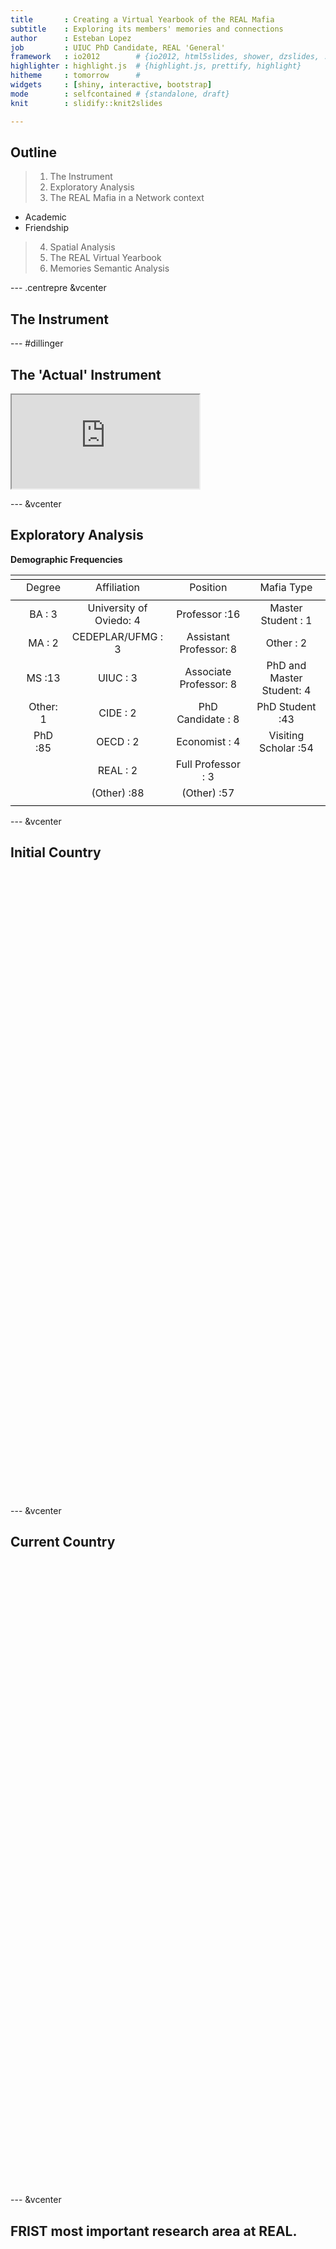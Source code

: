 ```yaml
---
title       : Creating a Virtual Yearbook of the REAL Mafia
subtitle    : Exploring its members' memories and connections
author      : Esteban Lopez
job         : UIUC PhD Candidate, REAL 'General'
framework   : io2012        # {io2012, html5slides, shower, dzslides, ...}
highlighter : highlight.js  # {highlight.js, prettify, highlight}
hitheme     : tomorrow      # 
widgets     : [shiny, interactive, bootstrap]
mode        : selfcontained # {standalone, draft}
knit        : slidify::knit2slides

---
```


## Outline

>1. The Instrument
>2. Exploratory Analysis
>3. The REAL Mafia in a Network context
  - Academic
  - Friendship
>4. Spatial Analysis
>5. The REAL Virtual Yearbook
>6. Memories Semantic Analysis


--- .centrepre &vcenter

## The Instrument

<!-- Table generated in R 3.1.1 by googleVis 0.5.5 package -->
<!-- Thu Oct 30 18:08:26 2014 -->


<!-- jsHeader -->
<script type="text/javascript">
 
// jsData 
function gvisDataTableID27244531993a () {
var data = new google.visualization.DataTable();
var datajson =
[
 [
 "Identification",
"Name, Country, Affiliation, etc." 
],
[
 "Time in REAL",
"Dates, Mafia role, General, sitting, etc." 
],
[
 "Academics with REAL",
"Research areas, collaboration, influences, post-mafia work." 
],
[
 "REAL Memories and Annecdotes",
"CU, UIUC, REAL, Geoff" 
] 
];
data.addColumn('string','Section');
data.addColumn('string','Description');
data.addRows(datajson);
return(data);
}
 
// jsDrawChart
function drawChartTableID27244531993a() {
var data = gvisDataTableID27244531993a();
var options = {};
options["allowHtml"] = true;

    var chart = new google.visualization.Table(
    document.getElementById('TableID27244531993a')
    );
    chart.draw(data,options);
    

}
  
 
// jsDisplayChart
(function() {
var pkgs = window.__gvisPackages = window.__gvisPackages || [];
var callbacks = window.__gvisCallbacks = window.__gvisCallbacks || [];
var chartid = "table";
  
// Manually see if chartid is in pkgs (not all browsers support Array.indexOf)
var i, newPackage = true;
for (i = 0; newPackage && i < pkgs.length; i++) {
if (pkgs[i] === chartid)
newPackage = false;
}
if (newPackage)
  pkgs.push(chartid);
  
// Add the drawChart function to the global list of callbacks
callbacks.push(drawChartTableID27244531993a);
})();
function displayChartTableID27244531993a() {
  var pkgs = window.__gvisPackages = window.__gvisPackages || [];
  var callbacks = window.__gvisCallbacks = window.__gvisCallbacks || [];
  window.clearTimeout(window.__gvisLoad);
  // The timeout is set to 100 because otherwise the container div we are
  // targeting might not be part of the document yet
  window.__gvisLoad = setTimeout(function() {
  var pkgCount = pkgs.length;
  google.load("visualization", "1", { packages:pkgs, callback: function() {
  if (pkgCount != pkgs.length) {
  // Race condition where another setTimeout call snuck in after us; if
  // that call added a package, we must not shift its callback
  return;
}
while (callbacks.length > 0)
callbacks.shift()();
} });
}, 100);
}
 
// jsFooter
</script>
 
<!-- jsChart -->  
<script type="text/javascript" src="https://www.google.com/jsapi?callback=displayChartTableID27244531993a"></script>
 
<!-- divChart -->
  
<div id="TableID27244531993a" 
  style="width: 500; height: automatic;">
</div>
<!-- Table generated in R 3.1.1 by googleVis 0.5.5 package -->
<!-- Thu Oct 30 18:08:26 2014 -->


<!-- jsHeader -->
<script type="text/javascript">
 
// jsData 
function gvisDataTableID27244531993a () {
var data = new google.visualization.DataTable();
var datajson =
[
 [
 "Identification",
"Name, Country, Affiliation, etc." 
],
[
 "Time in REAL",
"Dates, Mafia role, General, sitting, etc." 
],
[
 "Academics with REAL",
"Research areas, collaboration, influences, post-mafia work." 
],
[
 "REAL Memories and Annecdotes",
"CU, UIUC, REAL, Geoff" 
] 
];
data.addColumn('string','Section');
data.addColumn('string','Description');
data.addRows(datajson);
return(data);
}
 
// jsDrawChart
function drawChartTableID27244531993a() {
var data = gvisDataTableID27244531993a();
var options = {};
options["allowHtml"] = true;

    var chart = new google.visualization.Table(
    document.getElementById('TableID27244531993a')
    );
    chart.draw(data,options);
    

}
  
 
// jsDisplayChart
(function() {
var pkgs = window.__gvisPackages = window.__gvisPackages || [];
var callbacks = window.__gvisCallbacks = window.__gvisCallbacks || [];
var chartid = "table";
  
// Manually see if chartid is in pkgs (not all browsers support Array.indexOf)
var i, newPackage = true;
for (i = 0; newPackage && i < pkgs.length; i++) {
if (pkgs[i] === chartid)
newPackage = false;
}
if (newPackage)
  pkgs.push(chartid);
  
// Add the drawChart function to the global list of callbacks
callbacks.push(drawChartTableID27244531993a);
})();
function displayChartTableID27244531993a() {
  var pkgs = window.__gvisPackages = window.__gvisPackages || [];
  var callbacks = window.__gvisCallbacks = window.__gvisCallbacks || [];
  window.clearTimeout(window.__gvisLoad);
  // The timeout is set to 100 because otherwise the container div we are
  // targeting might not be part of the document yet
  window.__gvisLoad = setTimeout(function() {
  var pkgCount = pkgs.length;
  google.load("visualization", "1", { packages:pkgs, callback: function() {
  if (pkgCount != pkgs.length) {
  // Race condition where another setTimeout call snuck in after us; if
  // that call added a package, we must not shift its callback
  return;
}
while (callbacks.length > 0)
callbacks.shift()();
} });
}, 100);
}
 
// jsFooter
</script>
 
<!-- jsChart -->  
<script type="text/javascript" src="https://www.google.com/jsapi?callback=displayChartTableID27244531993a"></script>
 
<!-- divChart -->
  
<div id="TableID27244531993a" 
  style="width: 500; height: automatic;">
</div>

--- #dillinger

## The 'Actual' Instrument

<iframe src="https://docs.google.com/forms/d/1B3qXUtLhqH7JSpo1zLH0DZeEzPPt0YIXEMp48NUA0eI/viewform?edit_requested=true" heingt='600px'></iframe>

---  &vcenter

## Exploratory Analysis 

<strong>Demographic Frequencies </strong>


<table style="text-align:center"><tr><td colspan="5" style="border-bottom: 1px solid black"></td></tr><tr><td style="text-align:left"></td><td>Degree</td><td>Affiliation</td><td>Position</td><td>Mafia Type</td></tr>
<tr><td colspan="5" style="border-bottom: 1px solid black"></td></tr><tr><td style="text-align:left"></td><td>BA : 3</td><td>University of Oviedo: 4</td><td>Professor :16</td><td>Master Student : 1</td></tr>
<tr><td style="text-align:left"></td><td>MA : 2</td><td>CEDEPLAR/UFMG : 3</td><td>Assistant Professor: 8</td><td>Other : 2</td></tr>
<tr><td style="text-align:left"></td><td>MS :13</td><td>UIUC : 3</td><td>Associate Professor: 8</td><td>PhD and Master Student: 4</td></tr>
<tr><td style="text-align:left"></td><td>Other: 1</td><td>CIDE : 2</td><td>PhD Candidate : 8</td><td>PhD Student :43</td></tr>
<tr><td style="text-align:left"></td><td>PhD :85</td><td>OECD : 2</td><td>Economist : 4</td><td>Visiting Scholar :54</td></tr>
<tr><td style="text-align:left"></td><td></td><td>REAL : 2</td><td>Full Professor : 3</td><td></td></tr>
<tr><td style="text-align:left"></td><td></td><td>(Other) :88</td><td>(Other) :57</td><td></td></tr>
<tr><td colspan="5" style="border-bottom: 1px solid black"></td></tr></table>

---  &vcenter

## Initial Country


<!-- GeoChart generated in R 3.1.1 by googleVis 0.5.5 package -->
<!-- Sun Nov  2 13:50:34 2014 -->


<!-- jsHeader -->
<script type="text/javascript">
 
// jsData 
function gvisDataGeoChartIDc445947edc8 () {
var data = new google.visualization.DataTable();
var datajson =
[
 [
 "Argentina",
1 
],
[
 "Austria",
4 
],
[
 "Brazil",
22 
],
[
 "Chile",
5 
],
[
 "China",
8 
],
[
 "Colombia",
7 
],
[
 "Spain",
13 
],
[
 "France",
1 
],
[
 "Greece",
1 
],
[
 "Guatemala",
1 
],
[
 "Honduras",
1 
],
[
 "Hong Kong",
1 
],
[
 "Indonesia",
1 
],
[
 "Ireland",
1 
],
[
 "Italia",
1 
],
[
 "Italy",
4 
],
[
 "Japan",
7 
],
[
 "Korea",
5 
],
[
 "Mexico",
1 
],
[
 "Netherlands",
1 
],
[
 "PERU",
1 
],
[
 "Poland",
1 
],
[
 "Portugal",
2 
],
[
 "Republic of Korea",
1 
],
[
 "Scotland",
1 
],
[
 "South Korea",
1 
],
[
 "Turkey",
6 
],
[
 "UK",
1 
],
[
 "USA",
3 
],
[
 "Vietnam",
1 
] 
];
data.addColumn('string','Var1');
data.addColumn('number','Freq');
data.addRows(datajson);
return(data);
}
 
// jsDrawChart
function drawChartGeoChartIDc445947edc8() {
var data = gvisDataGeoChartIDc445947edc8();
var options = {};
options["width"] =    600;
options["height"] =    500;

    var chart = new google.visualization.GeoChart(
    document.getElementById('GeoChartIDc445947edc8')
    );
    chart.draw(data,options);
    

}
  
 
// jsDisplayChart
(function() {
var pkgs = window.__gvisPackages = window.__gvisPackages || [];
var callbacks = window.__gvisCallbacks = window.__gvisCallbacks || [];
var chartid = "geochart";
  
// Manually see if chartid is in pkgs (not all browsers support Array.indexOf)
var i, newPackage = true;
for (i = 0; newPackage && i < pkgs.length; i++) {
if (pkgs[i] === chartid)
newPackage = false;
}
if (newPackage)
  pkgs.push(chartid);
  
// Add the drawChart function to the global list of callbacks
callbacks.push(drawChartGeoChartIDc445947edc8);
})();
function displayChartGeoChartIDc445947edc8() {
  var pkgs = window.__gvisPackages = window.__gvisPackages || [];
  var callbacks = window.__gvisCallbacks = window.__gvisCallbacks || [];
  window.clearTimeout(window.__gvisLoad);
  // The timeout is set to 100 because otherwise the container div we are
  // targeting might not be part of the document yet
  window.__gvisLoad = setTimeout(function() {
  var pkgCount = pkgs.length;
  google.load("visualization", "1", { packages:pkgs, callback: function() {
  if (pkgCount != pkgs.length) {
  // Race condition where another setTimeout call snuck in after us; if
  // that call added a package, we must not shift its callback
  return;
}
while (callbacks.length > 0)
callbacks.shift()();
} });
}, 100);
}
 
// jsFooter
</script>
 
<!-- jsChart -->  
<script type="text/javascript" src="https://www.google.com/jsapi?callback=displayChartGeoChartIDc445947edc8"></script>
 
<!-- divChart -->
  
<div id="GeoChartIDc445947edc8" 
  style="width: 600; height: 500;">
</div>
<!-- GeoChart generated in R 3.1.1 by googleVis 0.5.5 package -->
<!-- Sun Nov  2 13:50:34 2014 -->


<!-- jsHeader -->
<script type="text/javascript">
 
// jsData 
function gvisDataGeoChartIDc445947edc8 () {
var data = new google.visualization.DataTable();
var datajson =
[
 [
 "Argentina",
1 
],
[
 "Austria",
4 
],
[
 "Brazil",
22 
],
[
 "Chile",
5 
],
[
 "China",
8 
],
[
 "Colombia",
7 
],
[
 "Spain",
13 
],
[
 "France",
1 
],
[
 "Greece",
1 
],
[
 "Guatemala",
1 
],
[
 "Honduras",
1 
],
[
 "Hong Kong",
1 
],
[
 "Indonesia",
1 
],
[
 "Ireland",
1 
],
[
 "Italia",
1 
],
[
 "Italy",
4 
],
[
 "Japan",
7 
],
[
 "Korea",
5 
],
[
 "Mexico",
1 
],
[
 "Netherlands",
1 
],
[
 "PERU",
1 
],
[
 "Poland",
1 
],
[
 "Portugal",
2 
],
[
 "Republic of Korea",
1 
],
[
 "Scotland",
1 
],
[
 "South Korea",
1 
],
[
 "Turkey",
6 
],
[
 "UK",
1 
],
[
 "USA",
3 
],
[
 "Vietnam",
1 
] 
];
data.addColumn('string','Var1');
data.addColumn('number','Freq');
data.addRows(datajson);
return(data);
}
 
// jsDrawChart
function drawChartGeoChartIDc445947edc8() {
var data = gvisDataGeoChartIDc445947edc8();
var options = {};
options["width"] =    600;
options["height"] =    500;

    var chart = new google.visualization.GeoChart(
    document.getElementById('GeoChartIDc445947edc8')
    );
    chart.draw(data,options);
    

}
  
 
// jsDisplayChart
(function() {
var pkgs = window.__gvisPackages = window.__gvisPackages || [];
var callbacks = window.__gvisCallbacks = window.__gvisCallbacks || [];
var chartid = "geochart";
  
// Manually see if chartid is in pkgs (not all browsers support Array.indexOf)
var i, newPackage = true;
for (i = 0; newPackage && i < pkgs.length; i++) {
if (pkgs[i] === chartid)
newPackage = false;
}
if (newPackage)
  pkgs.push(chartid);
  
// Add the drawChart function to the global list of callbacks
callbacks.push(drawChartGeoChartIDc445947edc8);
})();
function displayChartGeoChartIDc445947edc8() {
  var pkgs = window.__gvisPackages = window.__gvisPackages || [];
  var callbacks = window.__gvisCallbacks = window.__gvisCallbacks || [];
  window.clearTimeout(window.__gvisLoad);
  // The timeout is set to 100 because otherwise the container div we are
  // targeting might not be part of the document yet
  window.__gvisLoad = setTimeout(function() {
  var pkgCount = pkgs.length;
  google.load("visualization", "1", { packages:pkgs, callback: function() {
  if (pkgCount != pkgs.length) {
  // Race condition where another setTimeout call snuck in after us; if
  // that call added a package, we must not shift its callback
  return;
}
while (callbacks.length > 0)
callbacks.shift()();
} });
}, 100);
}
 
// jsFooter
</script>
 
<!-- jsChart -->  
<script type="text/javascript" src="https://www.google.com/jsapi?callback=displayChartGeoChartIDc445947edc8"></script>
 
<!-- divChart -->
  
<div id="GeoChartIDc445947edc8" 
  style="width: 600; height: 500;">
</div>

---  &vcenter

## Current Country


<!-- GeoChart generated in R 3.1.1 by googleVis 0.5.5 package -->
<!-- Sun Nov  2 13:50:34 2014 -->


<!-- jsHeader -->
<script type="text/javascript">
 
// jsData 
function gvisDataGeoChartIDc4414c1343 () {
var data = new google.visualization.DataTable();
var datajson =
[
 [
 "Australia",
1 
],
[
 "Austria",
4 
],
[
 "Brazil",
13 
],
[
 "USA",
38 
],
[
 "Chile",
3 
],
[
 "China",
2 
],
[
 "Colombia",
3 
],
[
 "Spain",
14 
],
[
 "France",
2 
],
[
 "Guatemala",
1 
],
[
 "Ireland",
1 
],
[
 "Italia",
1 
],
[
 "Italy",
3 
],
[
 "Japan",
4 
],
[
 "Korea",
3 
],
[
 "Mexico",
2 
],
[
 "Netherlands",
1 
],
[
 "Portugal",
3 
],
[
 "Sweden",
1 
],
[
 "Turkey",
2 
],
[
 "United Kingdom",
2 
] 
];
data.addColumn('string','Var1');
data.addColumn('number','Freq');
data.addRows(datajson);
return(data);
}
 
// jsDrawChart
function drawChartGeoChartIDc4414c1343() {
var data = gvisDataGeoChartIDc4414c1343();
var options = {};
options["width"] =    600;
options["height"] =    500;

    var chart = new google.visualization.GeoChart(
    document.getElementById('GeoChartIDc4414c1343')
    );
    chart.draw(data,options);
    

}
  
 
// jsDisplayChart
(function() {
var pkgs = window.__gvisPackages = window.__gvisPackages || [];
var callbacks = window.__gvisCallbacks = window.__gvisCallbacks || [];
var chartid = "geochart";
  
// Manually see if chartid is in pkgs (not all browsers support Array.indexOf)
var i, newPackage = true;
for (i = 0; newPackage && i < pkgs.length; i++) {
if (pkgs[i] === chartid)
newPackage = false;
}
if (newPackage)
  pkgs.push(chartid);
  
// Add the drawChart function to the global list of callbacks
callbacks.push(drawChartGeoChartIDc4414c1343);
})();
function displayChartGeoChartIDc4414c1343() {
  var pkgs = window.__gvisPackages = window.__gvisPackages || [];
  var callbacks = window.__gvisCallbacks = window.__gvisCallbacks || [];
  window.clearTimeout(window.__gvisLoad);
  // The timeout is set to 100 because otherwise the container div we are
  // targeting might not be part of the document yet
  window.__gvisLoad = setTimeout(function() {
  var pkgCount = pkgs.length;
  google.load("visualization", "1", { packages:pkgs, callback: function() {
  if (pkgCount != pkgs.length) {
  // Race condition where another setTimeout call snuck in after us; if
  // that call added a package, we must not shift its callback
  return;
}
while (callbacks.length > 0)
callbacks.shift()();
} });
}, 100);
}
 
// jsFooter
</script>
 
<!-- jsChart -->  
<script type="text/javascript" src="https://www.google.com/jsapi?callback=displayChartGeoChartIDc4414c1343"></script>
 
<!-- divChart -->
  
<div id="GeoChartIDc4414c1343" 
  style="width: 600; height: 500;">
</div>
<!-- GeoChart generated in R 3.1.1 by googleVis 0.5.5 package -->
<!-- Sun Nov  2 13:50:34 2014 -->


<!-- jsHeader -->
<script type="text/javascript">
 
// jsData 
function gvisDataGeoChartIDc4414c1343 () {
var data = new google.visualization.DataTable();
var datajson =
[
 [
 "Australia",
1 
],
[
 "Austria",
4 
],
[
 "Brazil",
13 
],
[
 "USA",
38 
],
[
 "Chile",
3 
],
[
 "China",
2 
],
[
 "Colombia",
3 
],
[
 "Spain",
14 
],
[
 "France",
2 
],
[
 "Guatemala",
1 
],
[
 "Ireland",
1 
],
[
 "Italia",
1 
],
[
 "Italy",
3 
],
[
 "Japan",
4 
],
[
 "Korea",
3 
],
[
 "Mexico",
2 
],
[
 "Netherlands",
1 
],
[
 "Portugal",
3 
],
[
 "Sweden",
1 
],
[
 "Turkey",
2 
],
[
 "United Kingdom",
2 
] 
];
data.addColumn('string','Var1');
data.addColumn('number','Freq');
data.addRows(datajson);
return(data);
}
 
// jsDrawChart
function drawChartGeoChartIDc4414c1343() {
var data = gvisDataGeoChartIDc4414c1343();
var options = {};
options["width"] =    600;
options["height"] =    500;

    var chart = new google.visualization.GeoChart(
    document.getElementById('GeoChartIDc4414c1343')
    );
    chart.draw(data,options);
    

}
  
 
// jsDisplayChart
(function() {
var pkgs = window.__gvisPackages = window.__gvisPackages || [];
var callbacks = window.__gvisCallbacks = window.__gvisCallbacks || [];
var chartid = "geochart";
  
// Manually see if chartid is in pkgs (not all browsers support Array.indexOf)
var i, newPackage = true;
for (i = 0; newPackage && i < pkgs.length; i++) {
if (pkgs[i] === chartid)
newPackage = false;
}
if (newPackage)
  pkgs.push(chartid);
  
// Add the drawChart function to the global list of callbacks
callbacks.push(drawChartGeoChartIDc4414c1343);
})();
function displayChartGeoChartIDc4414c1343() {
  var pkgs = window.__gvisPackages = window.__gvisPackages || [];
  var callbacks = window.__gvisCallbacks = window.__gvisCallbacks || [];
  window.clearTimeout(window.__gvisLoad);
  // The timeout is set to 100 because otherwise the container div we are
  // targeting might not be part of the document yet
  window.__gvisLoad = setTimeout(function() {
  var pkgCount = pkgs.length;
  google.load("visualization", "1", { packages:pkgs, callback: function() {
  if (pkgCount != pkgs.length) {
  // Race condition where another setTimeout call snuck in after us; if
  // that call added a package, we must not shift its callback
  return;
}
while (callbacks.length > 0)
callbacks.shift()();
} });
}, 100);
}
 
// jsFooter
</script>
 
<!-- jsChart -->  
<script type="text/javascript" src="https://www.google.com/jsapi?callback=displayChartGeoChartIDc4414c1343"></script>
 
<!-- divChart -->
  
<div id="GeoChartIDc4414c1343" 
  style="width: 600; height: 500;">
</div>

---  &vcenter

## FRIST most important research area at REAL.

<!-- PieChart generated in R 3.1.1 by googleVis 0.5.5 package -->
<!-- Sun Nov  2 13:52:23 2014 -->


<!-- jsHeader -->
<script type="text/javascript">
 
// jsData 
function gvisDataPieChartIDc5be9f41a8 () {
var data = new google.visualization.DataTable();
var datajson =
[
 [
 "Environmental and Natural Resources",
5 
],
[
 "Innovation and Regional Economic Development",
2 
],
[
 "Location and Interaction",
6 
],
[
 "New Economic Geography and Evolutionary Economic Geography",
3 
],
[
 "Other",
22 
],
[
 "Regional Economic Growth",
30 
],
[
 "Regional Housing and Labor Markets",
17 
],
[
 "Spatial Analysis and Geocomputation",
4 
],
[
 "Spatial Econometrics",
12 
],
[
 "Spatial Statistics",
3 
] 
];
data.addColumn('string','Var1');
data.addColumn('number','Freq');
data.addRows(datajson);
return(data);
}
 
// jsDrawChart
function drawChartPieChartIDc5be9f41a8() {
var data = gvisDataPieChartIDc5be9f41a8();
var options = {};
options["allowHtml"] = true;
options["slices"] = {5: {offset: 0.2}, 10: {offset: 0.3}};
options["pieHole"] =    0.2;
options["chartArea"] = {left:0,top:0,width:'100%',height:'100%'};
options["height"] = "500px";
options["legend"] = "none";

    var chart = new google.visualization.PieChart(
    document.getElementById('PieChartIDc5be9f41a8')
    );
    chart.draw(data,options);
    

}
  
 
// jsDisplayChart
(function() {
var pkgs = window.__gvisPackages = window.__gvisPackages || [];
var callbacks = window.__gvisCallbacks = window.__gvisCallbacks || [];
var chartid = "corechart";
  
// Manually see if chartid is in pkgs (not all browsers support Array.indexOf)
var i, newPackage = true;
for (i = 0; newPackage && i < pkgs.length; i++) {
if (pkgs[i] === chartid)
newPackage = false;
}
if (newPackage)
  pkgs.push(chartid);
  
// Add the drawChart function to the global list of callbacks
callbacks.push(drawChartPieChartIDc5be9f41a8);
})();
function displayChartPieChartIDc5be9f41a8() {
  var pkgs = window.__gvisPackages = window.__gvisPackages || [];
  var callbacks = window.__gvisCallbacks = window.__gvisCallbacks || [];
  window.clearTimeout(window.__gvisLoad);
  // The timeout is set to 100 because otherwise the container div we are
  // targeting might not be part of the document yet
  window.__gvisLoad = setTimeout(function() {
  var pkgCount = pkgs.length;
  google.load("visualization", "1", { packages:pkgs, callback: function() {
  if (pkgCount != pkgs.length) {
  // Race condition where another setTimeout call snuck in after us; if
  // that call added a package, we must not shift its callback
  return;
}
while (callbacks.length > 0)
callbacks.shift()();
} });
}, 100);
}
 
// jsFooter
</script>
 
<!-- jsChart -->  
<script type="text/javascript" src="https://www.google.com/jsapi?callback=displayChartPieChartIDc5be9f41a8"></script>
 
<!-- divChart -->
  
<div id="PieChartIDc5be9f41a8" 
  style="width: 500; height: 500px;">
</div>
<!-- PieChart generated in R 3.1.1 by googleVis 0.5.5 package -->
<!-- Sun Nov  2 13:52:23 2014 -->


<!-- jsHeader -->
<script type="text/javascript">
 
// jsData 
function gvisDataPieChartIDc5be9f41a8 () {
var data = new google.visualization.DataTable();
var datajson =
[
 [
 "Environmental and Natural Resources",
5 
],
[
 "Innovation and Regional Economic Development",
2 
],
[
 "Location and Interaction",
6 
],
[
 "New Economic Geography and Evolutionary Economic Geography",
3 
],
[
 "Other",
22 
],
[
 "Regional Economic Growth",
30 
],
[
 "Regional Housing and Labor Markets",
17 
],
[
 "Spatial Analysis and Geocomputation",
4 
],
[
 "Spatial Econometrics",
12 
],
[
 "Spatial Statistics",
3 
] 
];
data.addColumn('string','Var1');
data.addColumn('number','Freq');
data.addRows(datajson);
return(data);
}
 
// jsDrawChart
function drawChartPieChartIDc5be9f41a8() {
var data = gvisDataPieChartIDc5be9f41a8();
var options = {};
options["allowHtml"] = true;
options["slices"] = {5: {offset: 0.2}, 10: {offset: 0.3}};
options["pieHole"] =    0.2;
options["chartArea"] = {left:0,top:0,width:'100%',height:'100%'};
options["height"] = "500px";
options["legend"] = "none";

    var chart = new google.visualization.PieChart(
    document.getElementById('PieChartIDc5be9f41a8')
    );
    chart.draw(data,options);
    

}
  
 
// jsDisplayChart
(function() {
var pkgs = window.__gvisPackages = window.__gvisPackages || [];
var callbacks = window.__gvisCallbacks = window.__gvisCallbacks || [];
var chartid = "corechart";
  
// Manually see if chartid is in pkgs (not all browsers support Array.indexOf)
var i, newPackage = true;
for (i = 0; newPackage && i < pkgs.length; i++) {
if (pkgs[i] === chartid)
newPackage = false;
}
if (newPackage)
  pkgs.push(chartid);
  
// Add the drawChart function to the global list of callbacks
callbacks.push(drawChartPieChartIDc5be9f41a8);
})();
function displayChartPieChartIDc5be9f41a8() {
  var pkgs = window.__gvisPackages = window.__gvisPackages || [];
  var callbacks = window.__gvisCallbacks = window.__gvisCallbacks || [];
  window.clearTimeout(window.__gvisLoad);
  // The timeout is set to 100 because otherwise the container div we are
  // targeting might not be part of the document yet
  window.__gvisLoad = setTimeout(function() {
  var pkgCount = pkgs.length;
  google.load("visualization", "1", { packages:pkgs, callback: function() {
  if (pkgCount != pkgs.length) {
  // Race condition where another setTimeout call snuck in after us; if
  // that call added a package, we must not shift its callback
  return;
}
while (callbacks.length > 0)
callbacks.shift()();
} });
}, 100);
}
 
// jsFooter
</script>
 
<!-- jsChart -->  
<script type="text/javascript" src="https://www.google.com/jsapi?callback=displayChartPieChartIDc5be9f41a8"></script>
 
<!-- divChart -->
  
<div id="PieChartIDc5be9f41a8" 
  style="width: 500; height: 500px;">
</div>

---  &vcenter

## SECOND most important research area at REAL.

<!-- PieChart generated in R 3.1.1 by googleVis 0.5.5 package -->
<!-- Sun Nov  2 13:52:23 2014 -->


<!-- jsHeader -->
<script type="text/javascript">
 
// jsData 
function gvisDataPieChartIDc5b798f8417 () {
var data = new google.visualization.DataTable();
var datajson =
[
 [
 "Environmental and Natural Resources",
5 
],
[
 "Innovation and Regional Economic Development",
5 
],
[
 "Location and Interaction",
8 
],
[
 "New Economic Geography and Evolutionary Economic Geography",
4 
],
[
 "Other",
14 
],
[
 "Regional Economic Growth",
26 
],
[
 "Regional Housing and Labor Markets",
6 
],
[
 "Spatial Analysis and Geocomputation",
8 
],
[
 "Spatial Econometrics",
20 
],
[
 "Spatial Statistics",
8 
] 
];
data.addColumn('string','Var1');
data.addColumn('number','Freq');
data.addRows(datajson);
return(data);
}
 
// jsDrawChart
function drawChartPieChartIDc5b798f8417() {
var data = gvisDataPieChartIDc5b798f8417();
var options = {};
options["allowHtml"] = true;
options["slices"] = {5: {offset: 0.2}, 10: {offset: 0.3}};
options["pieHole"] =    0.2;
options["chartArea"] = {left:0,top:0,width:'100%',height:'100%'};
options["height"] = "500px";
options["legend"] = "none";

    var chart = new google.visualization.PieChart(
    document.getElementById('PieChartIDc5b798f8417')
    );
    chart.draw(data,options);
    

}
  
 
// jsDisplayChart
(function() {
var pkgs = window.__gvisPackages = window.__gvisPackages || [];
var callbacks = window.__gvisCallbacks = window.__gvisCallbacks || [];
var chartid = "corechart";
  
// Manually see if chartid is in pkgs (not all browsers support Array.indexOf)
var i, newPackage = true;
for (i = 0; newPackage && i < pkgs.length; i++) {
if (pkgs[i] === chartid)
newPackage = false;
}
if (newPackage)
  pkgs.push(chartid);
  
// Add the drawChart function to the global list of callbacks
callbacks.push(drawChartPieChartIDc5b798f8417);
})();
function displayChartPieChartIDc5b798f8417() {
  var pkgs = window.__gvisPackages = window.__gvisPackages || [];
  var callbacks = window.__gvisCallbacks = window.__gvisCallbacks || [];
  window.clearTimeout(window.__gvisLoad);
  // The timeout is set to 100 because otherwise the container div we are
  // targeting might not be part of the document yet
  window.__gvisLoad = setTimeout(function() {
  var pkgCount = pkgs.length;
  google.load("visualization", "1", { packages:pkgs, callback: function() {
  if (pkgCount != pkgs.length) {
  // Race condition where another setTimeout call snuck in after us; if
  // that call added a package, we must not shift its callback
  return;
}
while (callbacks.length > 0)
callbacks.shift()();
} });
}, 100);
}
 
// jsFooter
</script>
 
<!-- jsChart -->  
<script type="text/javascript" src="https://www.google.com/jsapi?callback=displayChartPieChartIDc5b798f8417"></script>
 
<!-- divChart -->
  
<div id="PieChartIDc5b798f8417" 
  style="width: 500; height: 500px;">
</div>
<!-- PieChart generated in R 3.1.1 by googleVis 0.5.5 package -->
<!-- Sun Nov  2 13:52:23 2014 -->


<!-- jsHeader -->
<script type="text/javascript">
 
// jsData 
function gvisDataPieChartIDc5b798f8417 () {
var data = new google.visualization.DataTable();
var datajson =
[
 [
 "Environmental and Natural Resources",
5 
],
[
 "Innovation and Regional Economic Development",
5 
],
[
 "Location and Interaction",
8 
],
[
 "New Economic Geography and Evolutionary Economic Geography",
4 
],
[
 "Other",
14 
],
[
 "Regional Economic Growth",
26 
],
[
 "Regional Housing and Labor Markets",
6 
],
[
 "Spatial Analysis and Geocomputation",
8 
],
[
 "Spatial Econometrics",
20 
],
[
 "Spatial Statistics",
8 
] 
];
data.addColumn('string','Var1');
data.addColumn('number','Freq');
data.addRows(datajson);
return(data);
}
 
// jsDrawChart
function drawChartPieChartIDc5b798f8417() {
var data = gvisDataPieChartIDc5b798f8417();
var options = {};
options["allowHtml"] = true;
options["slices"] = {5: {offset: 0.2}, 10: {offset: 0.3}};
options["pieHole"] =    0.2;
options["chartArea"] = {left:0,top:0,width:'100%',height:'100%'};
options["height"] = "500px";
options["legend"] = "none";

    var chart = new google.visualization.PieChart(
    document.getElementById('PieChartIDc5b798f8417')
    );
    chart.draw(data,options);
    

}
  
 
// jsDisplayChart
(function() {
var pkgs = window.__gvisPackages = window.__gvisPackages || [];
var callbacks = window.__gvisCallbacks = window.__gvisCallbacks || [];
var chartid = "corechart";
  
// Manually see if chartid is in pkgs (not all browsers support Array.indexOf)
var i, newPackage = true;
for (i = 0; newPackage && i < pkgs.length; i++) {
if (pkgs[i] === chartid)
newPackage = false;
}
if (newPackage)
  pkgs.push(chartid);
  
// Add the drawChart function to the global list of callbacks
callbacks.push(drawChartPieChartIDc5b798f8417);
})();
function displayChartPieChartIDc5b798f8417() {
  var pkgs = window.__gvisPackages = window.__gvisPackages || [];
  var callbacks = window.__gvisCallbacks = window.__gvisCallbacks || [];
  window.clearTimeout(window.__gvisLoad);
  // The timeout is set to 100 because otherwise the container div we are
  // targeting might not be part of the document yet
  window.__gvisLoad = setTimeout(function() {
  var pkgCount = pkgs.length;
  google.load("visualization", "1", { packages:pkgs, callback: function() {
  if (pkgCount != pkgs.length) {
  // Race condition where another setTimeout call snuck in after us; if
  // that call added a package, we must not shift its callback
  return;
}
while (callbacks.length > 0)
callbacks.shift()();
} });
}, 100);
}
 
// jsFooter
</script>
 
<!-- jsChart -->  
<script type="text/javascript" src="https://www.google.com/jsapi?callback=displayChartPieChartIDc5b798f8417"></script>
 
<!-- divChart -->
  
<div id="PieChartIDc5b798f8417" 
  style="width: 500; height: 500px;">
</div>

---  &vcenter

## THIRD most important research area at REAL.

<!-- PieChart generated in R 3.1.1 by googleVis 0.5.5 package -->
<!-- Sun Nov  2 13:54:20 2014 -->


<!-- jsHeader -->
<script type="text/javascript">
 
// jsData 
function gvisDataPieChartIDc73559409ba () {
var data = new google.visualization.DataTable();
var datajson =
[
 [
 "Environmental and Natural Resources",
6 
],
[
 "Innovation and Regional Economic Development",
6 
],
[
 "Location and Interaction",
6 
],
[
 "New Economic Geography and Evolutionary Economic Geography",
7 
],
[
 "Other",
33 
],
[
 "Regional Economic Growth",
11 
],
[
 "Regional Housing and Labor Markets",
7 
],
[
 "Spatial Analysis and Geocomputation",
8 
],
[
 "Spatial Econometrics",
13 
],
[
 "Spatial Statistics",
7 
] 
];
data.addColumn('string','Var1');
data.addColumn('number','Freq');
data.addRows(datajson);
return(data);
}
 
// jsDrawChart
function drawChartPieChartIDc73559409ba() {
var data = gvisDataPieChartIDc73559409ba();
var options = {};
options["allowHtml"] = true;
options["slices"] = {5: {offset: 0.2}, 10: {offset: 0.3}};
options["pieHole"] =    0.2;
options["chartArea"] = {left:0,top:0,width:'100%',height:'100%'};
options["height"] = "500px";
options["legend"] = "none";

    var chart = new google.visualization.PieChart(
    document.getElementById('PieChartIDc73559409ba')
    );
    chart.draw(data,options);
    

}
  
 
// jsDisplayChart
(function() {
var pkgs = window.__gvisPackages = window.__gvisPackages || [];
var callbacks = window.__gvisCallbacks = window.__gvisCallbacks || [];
var chartid = "corechart";
  
// Manually see if chartid is in pkgs (not all browsers support Array.indexOf)
var i, newPackage = true;
for (i = 0; newPackage && i < pkgs.length; i++) {
if (pkgs[i] === chartid)
newPackage = false;
}
if (newPackage)
  pkgs.push(chartid);
  
// Add the drawChart function to the global list of callbacks
callbacks.push(drawChartPieChartIDc73559409ba);
})();
function displayChartPieChartIDc73559409ba() {
  var pkgs = window.__gvisPackages = window.__gvisPackages || [];
  var callbacks = window.__gvisCallbacks = window.__gvisCallbacks || [];
  window.clearTimeout(window.__gvisLoad);
  // The timeout is set to 100 because otherwise the container div we are
  // targeting might not be part of the document yet
  window.__gvisLoad = setTimeout(function() {
  var pkgCount = pkgs.length;
  google.load("visualization", "1", { packages:pkgs, callback: function() {
  if (pkgCount != pkgs.length) {
  // Race condition where another setTimeout call snuck in after us; if
  // that call added a package, we must not shift its callback
  return;
}
while (callbacks.length > 0)
callbacks.shift()();
} });
}, 100);
}
 
// jsFooter
</script>
 
<!-- jsChart -->  
<script type="text/javascript" src="https://www.google.com/jsapi?callback=displayChartPieChartIDc73559409ba"></script>
 
<!-- divChart -->
  
<div id="PieChartIDc73559409ba" 
  style="width: 500; height: 500px;">
</div>
<!-- PieChart generated in R 3.1.1 by googleVis 0.5.5 package -->
<!-- Sun Nov  2 13:54:20 2014 -->


<!-- jsHeader -->
<script type="text/javascript">
 
// jsData 
function gvisDataPieChartIDc73559409ba () {
var data = new google.visualization.DataTable();
var datajson =
[
 [
 "Environmental and Natural Resources",
6 
],
[
 "Innovation and Regional Economic Development",
6 
],
[
 "Location and Interaction",
6 
],
[
 "New Economic Geography and Evolutionary Economic Geography",
7 
],
[
 "Other",
33 
],
[
 "Regional Economic Growth",
11 
],
[
 "Regional Housing and Labor Markets",
7 
],
[
 "Spatial Analysis and Geocomputation",
8 
],
[
 "Spatial Econometrics",
13 
],
[
 "Spatial Statistics",
7 
] 
];
data.addColumn('string','Var1');
data.addColumn('number','Freq');
data.addRows(datajson);
return(data);
}
 
// jsDrawChart
function drawChartPieChartIDc73559409ba() {
var data = gvisDataPieChartIDc73559409ba();
var options = {};
options["allowHtml"] = true;
options["slices"] = {5: {offset: 0.2}, 10: {offset: 0.3}};
options["pieHole"] =    0.2;
options["chartArea"] = {left:0,top:0,width:'100%',height:'100%'};
options["height"] = "500px";
options["legend"] = "none";

    var chart = new google.visualization.PieChart(
    document.getElementById('PieChartIDc73559409ba')
    );
    chart.draw(data,options);
    

}
  
 
// jsDisplayChart
(function() {
var pkgs = window.__gvisPackages = window.__gvisPackages || [];
var callbacks = window.__gvisCallbacks = window.__gvisCallbacks || [];
var chartid = "corechart";
  
// Manually see if chartid is in pkgs (not all browsers support Array.indexOf)
var i, newPackage = true;
for (i = 0; newPackage && i < pkgs.length; i++) {
if (pkgs[i] === chartid)
newPackage = false;
}
if (newPackage)
  pkgs.push(chartid);
  
// Add the drawChart function to the global list of callbacks
callbacks.push(drawChartPieChartIDc73559409ba);
})();
function displayChartPieChartIDc73559409ba() {
  var pkgs = window.__gvisPackages = window.__gvisPackages || [];
  var callbacks = window.__gvisCallbacks = window.__gvisCallbacks || [];
  window.clearTimeout(window.__gvisLoad);
  // The timeout is set to 100 because otherwise the container div we are
  // targeting might not be part of the document yet
  window.__gvisLoad = setTimeout(function() {
  var pkgCount = pkgs.length;
  google.load("visualization", "1", { packages:pkgs, callback: function() {
  if (pkgCount != pkgs.length) {
  // Race condition where another setTimeout call snuck in after us; if
  // that call added a package, we must not shift its callback
  return;
}
while (callbacks.length > 0)
callbacks.shift()();
} });
}, 100);
}
 
// jsFooter
</script>
 
<!-- jsChart -->  
<script type="text/javascript" src="https://www.google.com/jsapi?callback=displayChartPieChartIDc73559409ba"></script>
 
<!-- divChart -->
  
<div id="PieChartIDc73559409ba" 
  style="width: 500; height: 500px;">
</div>

--- #dillinger

## The REAL Mafia in a Network Context

<iframe src="http://www.real.illinois.edu/networksVis/REALAcademicNet2/network/index.html#" heingt='600px'></iframe>
